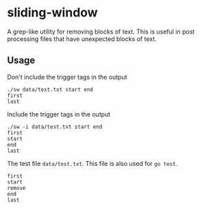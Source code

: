 # sliding-window

A grep-like utility for removing blocks of text. This is useful in
post processing files that have unexpected blocks of text.

## Usage

Don't include the trigger tags in the output

```
./sw data/test.txt start end
first
last
```

Include the trigger tags in the output

```
./sw -i data/test.txt start end
first
start
end
last
```

The test file `data/test.txt`. This file is also used for `go test`.

```
first
start
remove
end
last
```